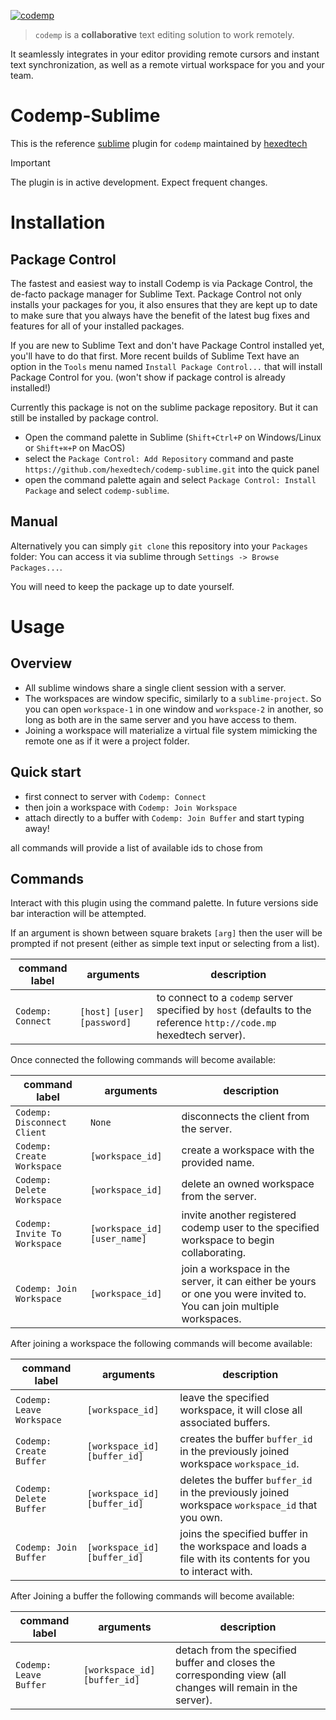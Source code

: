 [![codemp](https://code.mp/static/banner.png)](https://code.mp)

> `codemp` is a **collaborative** text editing solution to work remotely.

It seamlessly integrates in your editor providing remote cursors and instant text synchronization,
as well as a remote virtual workspace for you and your team.

# Codemp-Sublime
This is the reference [sublime](https://sublimetext.com) plugin for `codemp` maintained by [hexedtech](https://hexed.technology)

> [!IMPORTANT]
> The plugin is in active development. Expect frequent changes.

# Installation
## Package Control
The fastest and easiest way to install Codemp is via Package Control, the de-facto package manager for Sublime Text. 
Package Control not only installs your packages for you, it also ensures that they are kept up to date 
to make sure that you always have the benefit of the latest bug fixes and features for all of your installed packages.

If you are new to Sublime Text and don't have Package Control installed yet, you'll have to do that first. 
More recent builds of Sublime Text have an option in the `Tools` menu named `Install Package Control...` that will install Package Control for you.
(won't show if package control is already installed!)

Currently this package is not on the sublime package repository.
But it can still be installed by package control.
* Open the command palette in Sublime (`Shift+Ctrl+P` on Windows/Linux or `Shift+⌘+P` on MacOS)
* select the `Package Control: Add Repository` command and paste `https://github.com/hexedtech/codemp-sublime.git` into the quick panel
* open the command palette again and select `Package Control: Install Package` and select `codemp-sublime`.

## Manual
Alternatively you can simply `git clone` this repository into your `Packages` folder:
You can access it via sublime through `Settings -> Browse Packages...`.

You will need to keep the package up to date yourself.

# Usage
## Overview
* All sublime windows share a single client session with a server.
* The workspaces are window specific, similarly to a `sublime-project`. So you can open `workspace-1` in one window and `workspace-2` in another, so long as both are in the same server and you have access to them.
* Joining a workspace will materialize a virtual file system mimicking the remote one as if it were a project folder.


## Quick start
 * first connect to server with `Codemp: Connect`
 * then join a workspace with `Codemp: Join Workspace`
 * attach directly to a buffer with `Codemp: Join Buffer` and start typing away!

all commands will provide a list of available ids to chose from

## Commands
Interact with this plugin using the command palette. 
In future versions side bar interaction will be attempted.

If an argument is shown between square brakets `[arg]` then the user will be prompted
if not present (either as simple text input or selecting from a list).

|	command label | arguments | description |
| --- | --- | --- |
| `Codemp: Connect` | `[host]` `[user]` `[password]` | to connect to a `codemp` server specified by `host` (defaults to the reference `http://code.mp` hexedtech server).

Once connected the following commands will become available:

|	command label | arguments | description |
| --- | --- | --- |
|`Codemp: Disconnect Client` | `None` | disconnects the client from the server.
|`Codemp: Create Workspace` | `[workspace_id]` | create a workspace with the provided name.
|`Codemp: Delete Workspace` | `[workspace_id]` | delete an owned workspace from the server.
|`Codemp: Invite To Workspace` | `[workspace_id]` `[user_name]` | invite another registered codemp user to the specified workspace to begin collaborating.   
|`Codemp: Join Workspace` | `[workspace_id]` | join a workspace in the server, it can either be yours or one you were invited to. You can join multiple workspaces.

After joining a workspace the following commands will become available:

|	command label | arguments | description |
| --- | --- | --- |
|`Codemp: Leave Workspace` | `[workspace_id]` | leave the specified workspace, it will close all associated buffers.
| `Codemp: Create Buffer` | `[workspace_id]` `[buffer_id]` | creates the buffer `buffer_id` in the previously joined workspace `workspace_id`.
| `Codemp: Delete Buffer` | `[workspace_id]` `[buffer_id]` | deletes the buffer `buffer_id` in the previously joined workspace `workspace_id` that you own.
| `Codemp: Join Buffer` | `[workspace_id]` `[buffer_id]` | joins the specified buffer in the workspace and loads a file with its contents for you to interact with.

After Joining a buffer the following commands will become available:

|	command label | arguments | description |
| --- | --- | --- |
|`Codemp: Leave Buffer` | `[workspace_id]` `[buffer_id]` | detach from the specified buffer and closes the corresponding view (all changes will remain in the server).

##
